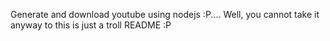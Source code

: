 Generate and download youtube using nodejs :P....
Well, you cannot take it anyway to this is just a troll README :P
